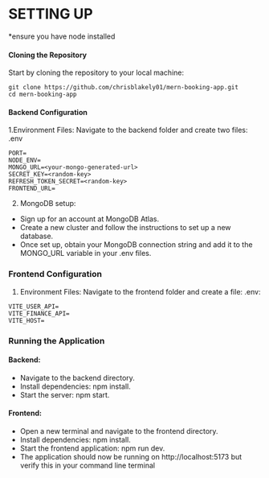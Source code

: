 # SETTING UP

*ensure you have node installed

#### Cloning the Repository
Start by cloning the repository to your local machine:

```
git clone https://github.com/chrisblakely01/mern-booking-app.git
cd mern-booking-app
```

#### Backend Configuration

1.Environment Files: Navigate to the backend folder and create two files: .env 

```
PORT=
NODE_ENV=
MONGO_URL=<your-mongo-generated-url>
SECRET_KEY=<random-key>
REFRESH_TOKEN_SECRET=<random-key>
FRONTEND_URL=

```
2. MongoDB setup:
- Sign up for an account at MongoDB Atlas.
- Create a new cluster and follow the instructions to set up a new database.
- Once set up, obtain your MongoDB connection string and add it to the MONGO_URL variable in your .env files.

### Frontend Configuration
1. Environment Files: Navigate to the frontend folder and create a file: .env:

```
VITE_USER_API=
VITE_FINANCE_API=
VITE_HOST=
```

### Running the Application
#### Backend:

- Navigate to the backend directory.
- Install dependencies: npm install.
- Start the server: npm start.


#### Frontend:

- Open a new terminal and navigate to the frontend directory.
- Install dependencies: npm install.
- Start the frontend application: npm run dev.
- The application should now be running on http://localhost:5173 but verify this in your command line terminal
